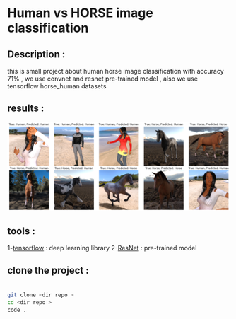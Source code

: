 # Human vs HORSE image classification 
## Description : 
this is small project about human horse image classification with accuracy 71% , we use convnet and resnet pre-trained model , also we use tensorflow horse_human datasets 
## results : 
![exemple_image](/images/télécharger.png)


## tools  : 

1-[tensorflow](https://www.tensorflow.org/) : deep learning library 
2-[ResNet](https://www.tensorflow.org/api_docs/python/tf/keras/applications/resnet) : pre-trained model 


## clone the project : 
```bash

git clone <dir repo > 
cd <dir repo >
code .

```